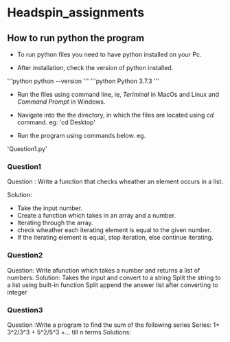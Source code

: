 # Headspin_assignments
## How to run python the program
* To run python files you need to have python installed on your Pc.

* After installation,  check the version of python installed.
           
'''python
           python --version
'''
'''python
           Python 3.7.3
'''

* Run the files using command line, ie, *Teriminal* in MacOs and Linux and *Command Prompt* in Windows.

* Navigate into the the directory, in which the files are located using *cd* command. eg:
'cd Desktop'

* Run the program using commands below. eg.

'Question1.py'

### Question1

Question : Write a function that checks wheather an element occurs in a list.

Solution: 

* Take the input number.
* Create a function which takes in an array and a number.
* Iterating through the array.
* check wheather each iterating element is equal to the given number.
* If the iterating element is equal, stop iteration, else continue iterating.
           
### Question2
Question: Write afunction which takes a number and returns a list of numbers.
Solution: Takes the input and convert to a string
          Split the string to a list using built-in function
                  Split
           append the answer list after converting to integer
### Question3
Question :Write a program to find the sum of the following series
          Series: 1+ 3^2/3^3 + 5^2/5^3 +... till n terms
Solutions: 

          
